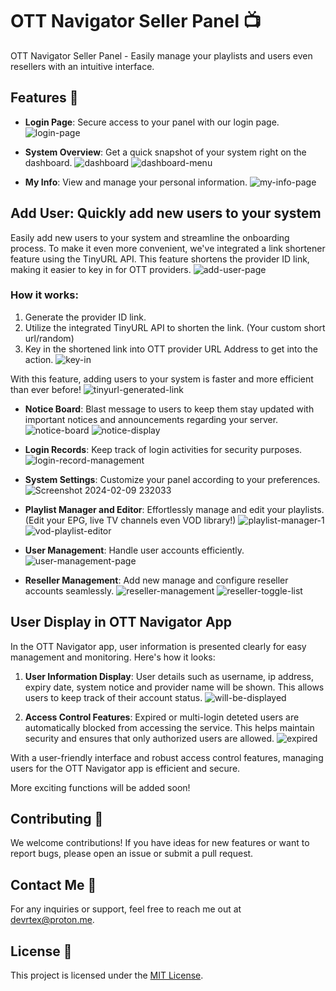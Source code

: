 # OTT Navigator Seller Panel 📺

OTT Navigator Seller Panel - Easily manage your playlists and users even resellers with an intuitive interface.

## Features 🚀
- **Login Page**: Secure access to your panel with our login page.
  ![login-page](https://github.com/devrtex/ott-seller-panel/assets/106234691/61a4811e-0e20-4da8-b6fa-8674463c2c31)
  
- **System Overview**: Get a quick snapshot of your system right on the dashboard.
  ![dashboard](https://github.com/devrtex/ott-seller-panel/assets/106234691/79e821df-a458-4c14-8b2b-84119bfe7dc0)
![dashboard-menu](https://github.com/devrtex/ott-seller-panel/assets/106234691/84778012-25d1-4d10-80aa-176a7c0fd7a8)

- **My Info**: View and manage your personal information.
  ![my-info-page](https://github.com/devrtex/ott-seller-panel/assets/106234691/c1c674a7-46fb-4a91-9fe1-8fa762e0a681)
  
## Add User: Quickly add new users to your system
Easily add new users to your system and streamline the onboarding process. To make it even more convenient, we've integrated a link shortener feature using the TinyURL API. This feature shortens the provider ID link, making it easier to key in for OTT providers.
![add-user-page](https://github.com/devrtex/ott-seller-panel/assets/106234691/3dd8964c-7798-4213-996b-7afa366903b4)
### How it works:
1. Generate the provider ID link.
2. Utilize the integrated TinyURL API to shorten the link. (Your custom short url/random)
3. Key in the shortened link into OTT provider URL Address to get into the action.
   ![key-in](https://github.com/devrtex/ott-seller-panel/assets/106234691/cf9e86f2-27f2-431d-ba06-060c2415bcb7)

With this feature, adding users to your system is faster and more efficient than ever before!
![tinyurl-generated-link](https://github.com/devrtex/ott-seller-panel/assets/106234691/25a9ff73-25ed-4891-889c-f20b50124b59)

- **Notice Board**: Blast message to users to keep them stay updated with important notices and announcements regarding your server.
  ![notice-board](https://github.com/devrtex/ott-seller-panel/assets/106234691/8c7448e9-9d24-45d7-9797-4e66d5f216a8)
  ![notice-display](https://github.com/devrtex/ott-seller-panel/assets/106234691/1d540cbd-547d-4751-9514-05735547a6b2)

- **Login Records**: Keep track of login activities for security purposes.
  ![login-record-management](https://github.com/devrtex/ott-seller-panel/assets/106234691/28d5db17-7059-4239-b8f7-a2836f06e64d)

- **System Settings**: Customize your panel according to your preferences.
 ![Screenshot 2024-02-09 232033](https://github.com/devrtex/ott-seller-panel/assets/106234691/9607c5ba-34db-467b-b294-23647eb9a1ef)

- **Playlist Manager and Editor**: Effortlessly manage and edit your playlists. (Edit your EPG, live TV channels even VOD library!)
  ![playlist-manager-1](https://github.com/devrtex/ott-seller-panel/assets/106234691/ada839f1-5ccc-48cf-9319-d90b0f550b66)
  ![vod-playlist-editor](https://github.com/devrtex/ott-seller-panel/assets/106234691/b9cd6c7b-b8bb-45ce-b70b-6deb3890ecd4)

- **User Management**: Handle user accounts efficiently.
  ![user-management-page](https://github.com/devrtex/ott-seller-panel/assets/106234691/7b64c9a3-acde-4815-b0c2-c5016011abd5)

- **Reseller Management**: Add new manage and configure reseller accounts seamlessly.
  ![reseller-management](https://github.com/devrtex/ott-seller-panel/assets/106234691/f450e033-8d1d-4a21-b9a6-dbc79432f7b6)
  ![reseller-toggle-list](https://github.com/devrtex/ott-seller-panel/assets/106234691/ed87c24e-04b0-467f-bd83-19387210a7b0)

## User Display in OTT Navigator App

In the OTT Navigator app, user information is presented clearly for easy management and monitoring. Here's how it looks:

1. **User Information Display**: User details such as username, ip address, expiry date, system notice and provider name will be shown. This allows users to keep track of their account status.
![will-be-displayed](https://github.com/devrtex/ott-seller-panel/assets/106234691/cfb0ea03-0599-4a3b-9594-9145101a6404)

2. **Access Control Features**: Expired or multi-login deteted users are automatically blocked from accessing the service. This helps maintain security and ensures that only authorized users are allowed.
![expired](https://github.com/devrtex/ott-seller-panel/assets/106234691/1f845999-355e-49b0-8142-2647a0cc97ba)

With a user-friendly interface and robust access control features, managing users for the OTT Navigator app is efficient and secure.

More exciting functions will be added soon!

## Contributing 🤝

We welcome contributions! If you have ideas for new features or want to report bugs, please open an issue or submit a pull request.

## Contact Me 📧

For any inquiries or support, feel free to reach me out at [devrtex@proton.me](mailto:devrtex@proton.me).

## License 📜

This project is licensed under the [MIT License](LICENSE).
